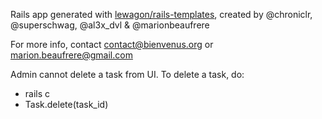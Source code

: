 Rails app generated with [lewagon/rails-templates](https://github.com/lewagon/rails-templates), created by @chroniclr, @superschwag, @al3x_dvl & @marionbeaufrere

For more info, contact contact@bienvenus.org or marion.beaufrere@gmail.com

Admin cannot delete a task from UI. To delete a task, do:
- rails c
- Task.delete(task_id)
